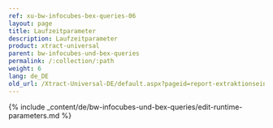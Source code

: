 ```yaml
---
ref: xu-bw-infocubes-bex-queries-06
layout: page
title: Laufzeitparameter
description: Laufzeitparameter
product: xtract-universal
parent: bw-infocubes-und-bex-queries
permalink: /:collection/:path
weight: 6
lang: de_DE
old_url: /Xtract-Universal-DE/default.aspx?pageid=report-extraktionseinstellungen
---
```

{% include _content/de/bw-infocubes-und-bex-queries/edit-runtime-parameters.md %}
